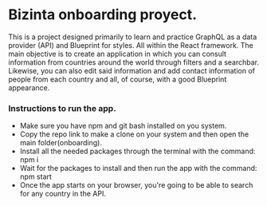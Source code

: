 # Bizinta onboarding proyect.

<p>This is a project designed primarily to learn and practice GraphQL as a data provider (API) and Blueprint for styles. All within the React framework.
The main objective is to create an application in which you can consult information from countries around the world through filters and a searchbar. Likewise, you can also edit said information and add contact information of people from each country and all, of course, with a good Blueprint appearance. </p>

<h3> Instructions to run the app. </h3>

<ul>
<li> Make sure you have npm and git bash installed on you system.</li>
<li> Copy the repo link to make a clone on your system and then open the main folder(onboarding).</li>
<li> Install all the needed packages through the terminal with the command: npm i </li>
<li> Wait for the packages to install and then run the app with the command: npm start </li>
<li> Once the app starts on your browser, you're going to be able to search for any country in the API. </li>
</ul>

